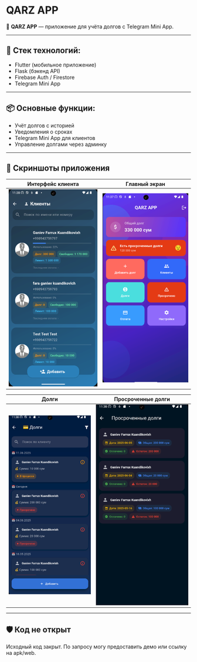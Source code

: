 # QARZ APP

📱 **QARZ APP** — приложение для учёта долгов с Telegram Mini App.

---

## 🔧 Стек технологий:
- Flutter (мобильное приложение)
- Flask (бэкенд API)
- Firebase Auth / Firestore
- Telegram Mini App

---

## 📦 Основные функции:
- Учёт долгов с историей
- Уведомления о сроках
- Telegram Mini App для клиентов
- Управление долгами через админку

---

## 📸 Скриншоты приложения

| Интерфейс клиента | Главный экран |
|-------------------|------------------|
| ![](https://github.com/faraganiev/qarzapp/raw/main/Screenshot_1.png) | ![](https://github.com/faraganiev/qarzapp/raw/main/Screenshot_2.png) |

| Долги | Просроченные долги |
|------------------|--------------|
| ![](https://github.com/faraganiev/qarzapp/raw/main/Screenshot_3.png) | ![](https://github.com/faraganiev/qarzapp/raw/main/Screenshot_4.png) |



---

## 🛡 Код не открыт
Исходный код закрыт. По запросу могу предоставить демо или ссылку на apk/web.

